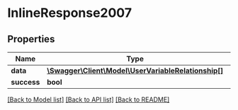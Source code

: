 # InlineResponse2007

## Properties
Name | Type | Description | Notes
------------ | ------------- | ------------- | -------------
**data** | [**\Swagger\Client\Model\UserVariableRelationship[]**](UserVariableRelationship.md) |  | [optional] 
**success** | **bool** |  | [optional] 

[[Back to Model list]](../README.md#documentation-for-models) [[Back to API list]](../README.md#documentation-for-api-endpoints) [[Back to README]](../README.md)


